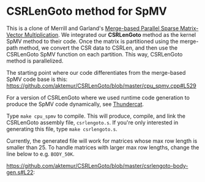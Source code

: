 # CSRLenGoto method for SpMV

This is a clone of Merrill and Garland's
[Merge-based Parallel Sparse Matrix-Vector Multiplication](https://github.com/dumerrill/merge-spmv).
We integrated our **CSRLenGoto** method as the kernel SpMV method to their code.
Once the matrix is partitioned using the merge-path method,
we convert the CSR data to CSRLen, and then use the CSRLenGoto SpMV function on each partition.
This way, CSRLenGoto method is parallelized.

The starting point where our code differentiates from the merge-based SpMV code base is this:
<https://github.com/aktemur/CSRLenGoto/blob/master/cpu_spmv.cpp#L529>

For a version of CSRLenGoto where we used runtime code generation to
produce the SpMV code dynamically, see [Thundercat](https://github.com/ozusrl/thundercat).

Type `make cpu_spmv` to compile. This will produce, compile, and link the CSRLenGoto
assembly file, `csrlengoto.s`. If you're only interested in generating this file, type
`make csrlengoto.s`.

Currently, the generated file will work for matrices
whose max row length is smaller than 25. To handle matrices with larger
max row lengths, change the line below to e.g. `BODY_50K`.

<https://github.com/aktemur/CSRLenGoto/blob/master/csrlengoto-body-gen.s#L22>:

